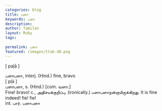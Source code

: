 ```yaml
---
categories: blog
title: பளா
keywords: பளா
description: 
author: Tamilan
layout: Ruby
tags: 
 
permalink: பளா
featured: /images/ttak-48.png
---
```

  
[ paḷā ]  
  
பளாபளா, interj. (Hind.) fine, bravo  
[ pḷā ]  
பளாபளா, s. (Hind.) [com. வளா.]  
Fine! bravo! c., அதிசயக்குறிப்பு. (ironically.) பளாபளாநன்றாயிருக்கிறது. It is fine indeed! fie! fie!  
int. பார். பளாபளா